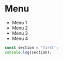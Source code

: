 # Menu

- Menu 1
- Menu 2
- Menu 3
- Menu 4

```typescript
const section = 'first';
console.log(section);
```
